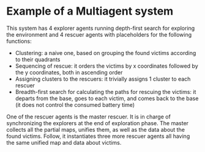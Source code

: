 # Example of a Multiagent system
This system has 4 explorer agents running depth-first search for exploring the environment and 4 rescuer agents with placeholders for the following functions:
* Clustering: a naive one, based on grouping the found victims according to their quadrants
* Sequencing of rescue: it orders the victims by x coordinates followed by the y coordinates, both in ascending order
* Assigning clusters to the rescuers: it trivially assigns 1 cluster to each rescuer
* Breadth-first search for calculating the paths for rescuing the victims: it departs from the base, goes to each victim, and comes back to the base (it does not control the consumed battery time)

One of the rescuer agents is the master rescuer. It is in charge of synchronizing the explorers at the end of exploration phase. The master collects all the partial maps, unifies them, as well as the data about the found victims. Follow, it instantiates three more rescuer agents all having the same unified map and data about victims.

